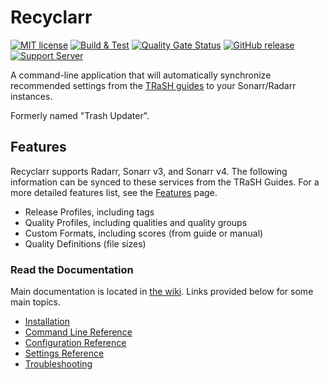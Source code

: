 # Recyclarr

[![MIT license](https://img.shields.io/badge/License-MIT-blue.svg)](https://github.com/recyclarr/recyclarr/blob/master/LICENSE)
[![Build & Test](https://github.com/recyclarr/recyclarr/actions/workflows/build.yml/badge.svg)](https://github.com/recyclarr/recyclarr/actions/workflows/build.yml)
[![Quality Gate Status](https://sonarcloud.io/api/project_badges/measure?project=recyclarr_recyclarr&metric=alert_status)](https://sonarcloud.io/summary/new_code?id=recyclarr_recyclarr)
[![GitHub release](https://img.shields.io/github/release/recyclarr/recyclarr.svg)](https://github.com/recyclarr/recyclarr/releases/)
[![Support Server](https://img.shields.io/discord/492590071455940612.svg?color=7289da&label=TRaSH-Guides&logo=discord&style=flat-square)](https://discord.com/invite/Vau8dZ3)

A command-line application that will automatically synchronize recommended settings from the [TRaSH
guides](https://trash-guides.info/) to your Sonarr/Radarr instances.

Formerly named "Trash Updater".

## Features

Recyclarr supports Radarr, Sonarr v3, and Sonarr v4. The following information can be synced to
these services from the TRaSH Guides. For a more detailed features list, see the [Features] page.

[Features]: https://recyclarr.dev/wiki/features

- Release Profiles, including tags
- Quality Profiles, including qualities and quality groups
- Custom Formats, including scores (from guide or manual)
- Quality Definitions (file sizes)

### Read the Documentation

Main documentation is located in [the wiki](https://recyclarr.dev/wiki). Links provided below for
some main topics.

- [Installation](https://recyclarr.dev/wiki/installation/)
- [Command Line Reference](https://recyclarr.dev/wiki/cli/)
- [Configuration Reference](https://recyclarr.dev/wiki/yaml/config-reference)
- [Settings Reference](https://recyclarr.dev/wiki/yaml/settings-reference)
- [Troubleshooting](https://recyclarr.dev/wiki/troubleshooting/help)
